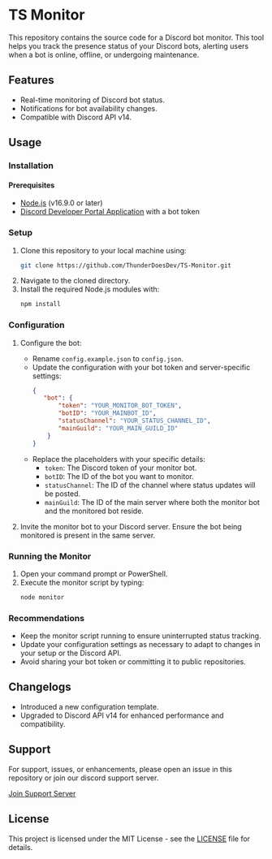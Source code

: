 # TS Monitor

This repository contains the source code for a Discord bot monitor. This tool helps you track the presence status of your Discord bots, alerting users when a bot is online, offline, or undergoing maintenance.

## Features

- Real-time monitoring of Discord bot status.
- Notifications for bot availability changes.
- Compatible with Discord API v14.

## Usage

### Installation

#### Prerequisites
- [Node.js](https://nodejs.org/) (v16.9.0 or later)
- [Discord Developer Portal Application](https://discord.com/developers/applications) with a bot token

### Setup
1. Clone this repository to your local machine using:
   ```bash
   git clone https://github.com/ThunderDoesDev/TS-Monitor.git
   ```
2. Navigate to the cloned directory.
3. Install the required Node.js modules with:
   ```bash
   npm install
   ```

### Configuration

1. Configure the bot:
   - Rename `config.example.json` to `config.json`.
   - Update the configuration with your bot token and server-specific settings:
     ```json
     {
        "bot": {
            "token": "YOUR_MONITOR_BOT_TOKEN",
            "botID": "YOUR_MAINBOT_ID",
            "statusChannel": "YOUR_STATUS_CHANNEL_ID",
            "mainGuild": "YOUR_MAIN_GUILD_ID"
         }
     }
     ```
   - Replace the placeholders with your specific details:
     - `token`: The Discord token of your monitor bot.
     - `botID`: The ID of the bot you want to monitor.
     - `statusChannel`: The ID of the channel where status updates will be posted.
     - `mainGuild`: The ID of the main server where both the monitor bot and the monitored bot reside.

2. Invite the monitor bot to your Discord server. Ensure the bot being monitored is present in the same server.

### Running the Monitor

1. Open your command prompt or PowerShell.
2. Execute the monitor script by typing:
   ```bash
   node monitor
   ```

### Recommendations

- Keep the monitor script running to ensure uninterrupted status tracking.
- Update your configuration settings as necessary to adapt to changes in your setup or the Discord API.
- Avoid sharing your bot token or committing it to public repositories.

## Changelogs

- Introduced a new configuration template.
- Upgraded to Discord API v14 for enhanced performance and compatibility.

## Support

For support, issues, or enhancements, please open an issue in this repository or join our discord support server.

[Join Support Server](https://discord.gg/thunderdoesdev)

## License

This project is licensed under the MIT License - see the [LICENSE](LICENSE) file for details.
